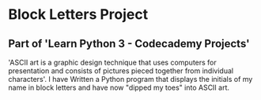 # Block Letters Project

## Part of 'Learn Python 3 - Codecademy Projects'

'ASCII art is a graphic design technique that uses computers for presentation and consists of pictures pieced together from individual characters'. 
I have Written a Python program that displays the initials of my name in block letters and have now "dipped my toes" into ASCII art.